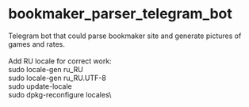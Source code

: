 # bookmaker_parser_telegram_bot
Telegram bot that could parse bookmaker site and generate pictures of games and rates.<br>
\
Add RU locale for correct work:\
sudo locale-gen ru_RU\
sudo locale-gen ru_RU.UTF-8\
sudo update-locale\
sudo dpkg-reconfigure locales\
